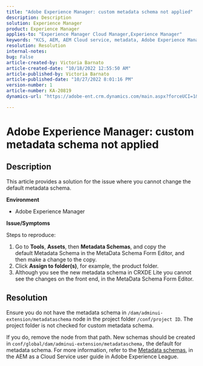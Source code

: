 ```yaml
---
title: "Adobe Experience Manager: custom metadata schema not applied"
description: Description
solution: Experience Manager
product: Experience Manager
applies-to: "Experience Manager Cloud Manager,Experience Manager"
keywords: "KCS, AEM, AEM Cloud service, metadata, Adobe Experience Manager"
resolution: Resolution
internal-notes: 
bug: False
article-created-by: Victoria Barnato
article-created-date: "10/18/2022 12:55:50 AM"
article-published-by: Victoria Barnato
article-published-date: "10/27/2022 8:01:16 PM"
version-number: 1
article-number: KA-20819
dynamics-url: "https://adobe-ent.crm.dynamics.com/main.aspx?forceUCI=1&pagetype=entityrecord&etn=knowledgearticle&id=7513fd98-7f4e-ed11-bba2-00224808664b"

---
```

# Adobe Experience Manager: custom metadata schema not applied

## Description


This article provides a solution for the issue where you cannot change the default metadata schema.

<b>Environment</b>

- Adobe Experience Manager


<b>Issue/Symptoms</b>

Steps to reproduce:

1. Go to <b>Tools</b>, <b>Assets</b>, then <b>Metadata Schemas</b>, and copy the default Metadata Schema in the MetaData Schema Form Editor, and then make a change to the copy.
2. Click <b>Assign to folder(s)</b>, for example, the product folder.
3. Although you see the new metadata schema in CRXDE Lite you cannot see the changes on the front end, in the MetaData Schema Form Editor.



## Resolution


Ensure you do not have the metadata schema in `/dam/adminui-extension/metadataschema` node in the project folder `/conf/project ID`. The project folder is not checked for custom metadata schema.

If you do, remove the node from that path. New schemas should be created in `conf/global/dam/adminui-extension/metadataschema,` the default for metadata schema. For more information, refer to the [Metadata schemas](https://experienceleague.adobe.com/docs/experience-manager-cloud-service/content/assets/manage/metadata-schemas.html), in the AEM as a Cloud Service user guide in Adobe Experience League.
